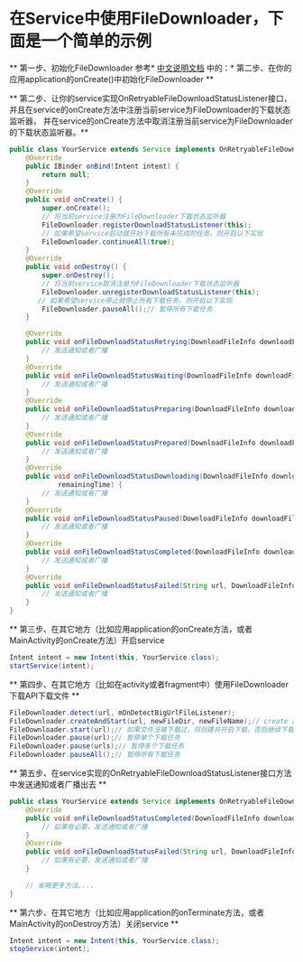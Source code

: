 # 在Service中使用FileDownloader，下面是一个简单的示例

** 第一步、初始化FileDownloader
参考* [中文说明文档](https://github.com/wlfcolin/file-downloader/blob/master/README-zh.md) 中的：* 第二步、在你的应用application的onCreate()中初始化FileDownloader **


** 第二步、让你的service实现OnRetryableFileDownloadStatusListener接口，并且在service的onCreate方法中注册当前service为FileDownloader的下载状态监听器，
并在service的onCreate方法中取消注册当前service为FileDownloader的下载状态监听器。**
``` java
public class YourService extends Service implements OnRetryableFileDownloadStatusListener {
    @Override
    public IBinder onBind(Intent intent) {
        return null;
    }
    @Override
    public void onCreate() {
        super.onCreate();
        // 将当前service注册为FileDownloader下载状态监听器
        FileDownloader.registerDownloadStatusListener(this);
        // 如果希望service启动就开始下载所有未完成的任务，则开启以下实现
        FileDownloader.continueAll(true);
    }
    @Override
    public void onDestroy() {
        super.onDestroy();
        // 将当前service取消注册为FileDownloader下载状态监听器
        FileDownloader.unregisterDownloadStatusListener(this);
       // 如果希望service停止就停止所有下载任务，则开启以下实现
        FileDownloader.pauseAll();// 暂停所有下载任务
    }

    @Override
    public void onFileDownloadStatusRetrying(DownloadFileInfo downloadFileInfo, int retryTimes) {
        // 发送通知或者广播
    }
    @Override
    public void onFileDownloadStatusWaiting(DownloadFileInfo downloadFileInfo) {
        // 发送通知或者广播
    }
    @Override
    public void onFileDownloadStatusPreparing(DownloadFileInfo downloadFileInfo) {
        // 发送通知或者广播
    }
    @Override
    public void onFileDownloadStatusPrepared(DownloadFileInfo downloadFileInfo) {
        // 发送通知或者广播
    }
    @Override
    public void onFileDownloadStatusDownloading(DownloadFileInfo downloadFileInfo, float downloadSpeed, long
            remainingTime) {
        // 发送通知或者广播
    }
    @Override
    public void onFileDownloadStatusPaused(DownloadFileInfo downloadFileInfo) {
        // 发送通知或者广播
    }
    @Override
    public void onFileDownloadStatusCompleted(DownloadFileInfo downloadFileInfo) {
        // 发送通知或者广播
    }
    @Override
    public void onFileDownloadStatusFailed(String url, DownloadFileInfo downloadFileInfo, FileDownloadStatusFailReason failReason) {
        // 发送通知或者广播
    }
}

```


** 第三步、在其它地方（比如应用application的onCreate方法，或者MainActivity的onCreate方法）开启service
``` java
Intent intent = new Intent(this, YourService.class);
startService(intent);
```


** 第四步、在其它地方（比如在activity或者fragment中）使用FileDownloader下载API下载文件 **
``` java
FileDownloader.detect(url, mOnDetectBigUrlFileListener);
FileDownloader.createAndStart(url, newFileDir, newFileName);// create a custom new download after FileDownloader.detect(url, mOnDetectBigUrlFileListener)
FileDownloader.start(url);// 如果文件没被下载过，将创建并开启下载，否则继续下载，自动会断点续传（如果服务器无法支持断点续传将从头开始下载）
FileDownloader.pause(url);// 暂停单个下载任务
FileDownloader.pause(urls);// 暂停多个下载任务
FileDownloader.pauseAll();// 暂停所有下载任务
```

** 第五步、在service实现的OnRetryableFileDownloadStatusListener接口方法中发送通知或者广播出去 **
``` java
public class YourService extends Service implements OnRetryableFileDownloadStatusListener {
    @Override
    public void onFileDownloadStatusCompleted(DownloadFileInfo downloadFileInfo) {
        // 如果有必要，发送通知或者广播
    }
    @Override
    public void onFileDownloadStatusFailed(String url, DownloadFileInfo downloadFileInfo, FileDownloadStatusFailReason failReason) {
        // 如果有必要，发送通知或者广播
    }
    
    // 省略更多方法....
}
```

** 第六步、在其它地方（比如应用application的onTerminate方法，或者MainActivity的onDestroy方法）关闭service **
``` java
Intent intent = new Intent(this, YourService.class);
stopService(intent);
```